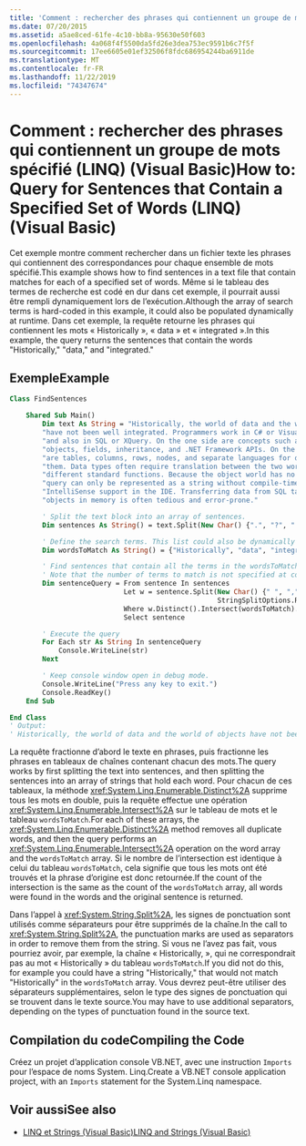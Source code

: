 ```yaml
---
title: 'Comment : rechercher des phrases qui contiennent un groupe de mots spécifié (LINQ)'
ms.date: 07/20/2015
ms.assetid: a5ae8ced-61fe-4c10-bb8a-95630e50f603
ms.openlocfilehash: 4a068f4f5500da5fd26e3dea753ec9591b6c7f5f
ms.sourcegitcommit: 17ee6605e01ef32506f8fdc686954244ba6911de
ms.translationtype: MT
ms.contentlocale: fr-FR
ms.lasthandoff: 11/22/2019
ms.locfileid: "74347674"
---
```

# <a name="how-to-query-for-sentences-that-contain-a-specified-set-of-words-linq-visual-basic"></a><span data-ttu-id="f22db-102">Comment : rechercher des phrases qui contiennent un groupe de mots spécifié (LINQ) (Visual Basic)</span><span class="sxs-lookup"><span data-stu-id="f22db-102">How to: Query for Sentences that Contain a Specified Set of Words (LINQ) (Visual Basic)</span></span>

<span data-ttu-id="f22db-103">Cet exemple montre comment rechercher dans un fichier texte les phrases qui contiennent des correspondances pour chaque ensemble de mots spécifié.</span><span class="sxs-lookup"><span data-stu-id="f22db-103">This example shows how to find sentences in a text file that contain matches for each of a specified set of words.</span></span> <span data-ttu-id="f22db-104">Même si le tableau des termes de recherche est codé en dur dans cet exemple, il pourrait aussi être rempli dynamiquement lors de l’exécution.</span><span class="sxs-lookup"><span data-stu-id="f22db-104">Although the array of search terms is hard-coded in this example, it could also be populated dynamically at runtime.</span></span> <span data-ttu-id="f22db-105">Dans cet exemple, la requête retourne les phrases qui contiennent les mots « Historically », « data » et « integrated ».</span><span class="sxs-lookup"><span data-stu-id="f22db-105">In this example, the query returns the sentences that contain the words "Historically," "data," and "integrated."</span></span>

## <a name="example"></a><span data-ttu-id="f22db-106">Exemple</span><span class="sxs-lookup"><span data-stu-id="f22db-106">Example</span></span>

```vb
Class FindSentences

    Shared Sub Main()
        Dim text As String = "Historically, the world of data and the world of objects " &
        "have not been well integrated. Programmers work in C# or Visual Basic " &
        "and also in SQL or XQuery. On the one side are concepts such as classes, " &
        "objects, fields, inheritance, and .NET Framework APIs. On the other side " &
        "are tables, columns, rows, nodes, and separate languages for dealing with " &
        "them. Data types often require translation between the two worlds; there are " &
        "different standard functions. Because the object world has no notion of query, a " &
        "query can only be represented as a string without compile-time type checking or " &
        "IntelliSense support in the IDE. Transferring data from SQL tables or XML trees to " &
        "objects in memory is often tedious and error-prone."

        ' Split the text block into an array of sentences.
        Dim sentences As String() = text.Split(New Char() {".", "?", "!"})

        ' Define the search terms. This list could also be dynamically populated at runtime
        Dim wordsToMatch As String() = {"Historically", "data", "integrated"}

        ' Find sentences that contain all the terms in the wordsToMatch array
        ' Note that the number of terms to match is not specified at compile time
        Dim sentenceQuery = From sentence In sentences
                            Let w = sentence.Split(New Char() {" ", ",", ".", ";", ":"},
                                                   StringSplitOptions.RemoveEmptyEntries)
                            Where w.Distinct().Intersect(wordsToMatch).Count = wordsToMatch.Count()
                            Select sentence

        ' Execute the query
        For Each str As String In sentenceQuery
            Console.WriteLine(str)
        Next

        ' Keep console window open in debug mode.
        Console.WriteLine("Press any key to exit.")
        Console.ReadKey()
    End Sub

End Class
' Output:
' Historically, the world of data and the world of objects have not been well integrated
```

<span data-ttu-id="f22db-107">La requête fractionne d’abord le texte en phrases, puis fractionne les phrases en tableaux de chaînes contenant chacun des mots.</span><span class="sxs-lookup"><span data-stu-id="f22db-107">The query works by first splitting the text into sentences, and then splitting the sentences into an array of strings that hold each word.</span></span> <span data-ttu-id="f22db-108">Pour chacun de ces tableaux, la méthode <xref:System.Linq.Enumerable.Distinct%2A> supprime tous les mots en double, puis la requête effectue une opération <xref:System.Linq.Enumerable.Intersect%2A> sur le tableau de mots et le tableau `wordsToMatch`.</span><span class="sxs-lookup"><span data-stu-id="f22db-108">For each of these arrays, the <xref:System.Linq.Enumerable.Distinct%2A> method removes all duplicate words, and then the query performs an <xref:System.Linq.Enumerable.Intersect%2A> operation on the word array and the `wordsToMatch` array.</span></span> <span data-ttu-id="f22db-109">Si le nombre de l’intersection est identique à celui du tableau `wordsToMatch`, cela signifie que tous les mots ont été trouvés et la phrase d’origine est donc retournée.</span><span class="sxs-lookup"><span data-stu-id="f22db-109">If the count of the intersection is the same as the count of the `wordsToMatch` array, all words were found in the words and the original sentence is returned.</span></span>

<span data-ttu-id="f22db-110">Dans l’appel à <xref:System.String.Split%2A>, les signes de ponctuation sont utilisés comme séparateurs pour être supprimés de la chaîne.</span><span class="sxs-lookup"><span data-stu-id="f22db-110">In the call to <xref:System.String.Split%2A>, the punctuation marks are used as separators in order to remove them from the string.</span></span> <span data-ttu-id="f22db-111">Si vous ne l’avez pas fait, vous pourriez avoir, par exemple, la chaîne « Historically, », qui ne correspondrait pas au mot « Historically » du tableau `wordsToMatch`.</span><span class="sxs-lookup"><span data-stu-id="f22db-111">If you did not do this, for example you could have a string "Historically," that would not match "Historically" in the `wordsToMatch` array.</span></span> <span data-ttu-id="f22db-112">Vous devrez peut-être utiliser des séparateurs supplémentaires, selon le type des signes de ponctuation qui se trouvent dans le texte source.</span><span class="sxs-lookup"><span data-stu-id="f22db-112">You may have to use additional separators, depending on the types of punctuation found in the source text.</span></span>

## <a name="compiling-the-code"></a><span data-ttu-id="f22db-113">Compilation du code</span><span class="sxs-lookup"><span data-stu-id="f22db-113">Compiling the Code</span></span>

<span data-ttu-id="f22db-114">Créez un projet d’application console VB.NET, avec une instruction `Imports` pour l’espace de noms System. Linq.</span><span class="sxs-lookup"><span data-stu-id="f22db-114">Create a VB.NET console application project, with an `Imports` statement for the System.Linq namespace.</span></span>

## <a name="see-also"></a><span data-ttu-id="f22db-115">Voir aussi</span><span class="sxs-lookup"><span data-stu-id="f22db-115">See also</span></span>

- [<span data-ttu-id="f22db-116">LINQ et Strings (Visual Basic)</span><span class="sxs-lookup"><span data-stu-id="f22db-116">LINQ and Strings (Visual Basic)</span></span>](../../../../visual-basic/programming-guide/concepts/linq/linq-and-strings.md)
